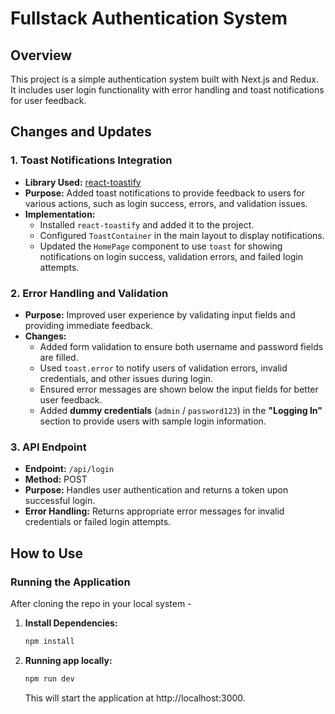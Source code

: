 # Fullstack Authentication System

## Overview

This project is a simple authentication system built with Next.js and Redux. It includes user login functionality with error handling and toast notifications for user feedback.

## Changes and Updates

### 1. **Toast Notifications Integration**

- **Library Used:** [react-toastify](https://github.com/fkhadra/react-toastify)
- **Purpose:** Added toast notifications to provide feedback to users for various actions, such as login success, errors, and validation issues.
- **Implementation:**
  - Installed `react-toastify` and added it to the project.
  - Configured `ToastContainer` in the main layout to display notifications.
  - Updated the `HomePage` component to use `toast` for showing notifications on login success, validation errors, and failed login attempts.

### 2. **Error Handling and Validation**

- **Purpose:** Improved user experience by validating input fields and providing immediate feedback.
- **Changes:**
  - Added form validation to ensure both username and password fields are filled.
  - Used `toast.error` to notify users of validation errors, invalid credentials, and other issues during login.
  - Ensured error messages are shown below the input fields for better user feedback.
  - Added **dummy credentials** (`admin` / `password123`) in the **"Logging In"** section to provide users with sample login information.

### 3. **API Endpoint**

- **Endpoint:** `/api/login`
- **Method:** POST
- **Purpose:** Handles user authentication and returns a token upon successful login.
- **Error Handling:** Returns appropriate error messages for invalid credentials or failed login attempts.

## How to Use

### Running the Application

After cloning the repo in your local system - 

1. **Install Dependencies:**

   ```bash
   npm install
   ```

2. **Running app locally:**

   ```bash
   npm run dev
   ```
   This will start the application at http://localhost:3000.


